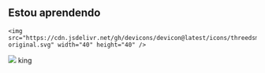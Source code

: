 ## Estou aprendendo

  
    <img src="https://cdn.jsdelivr.net/gh/devicons/devicon@latest/icons/threedsmax/threedsmax-original.svg" width="40" height="40" />
  
<img src="https://cdn.jsdelivr.net/gh/devicons/devicon@latest/icons/threedsmax/threedsmax-original.svg" /> king

          
